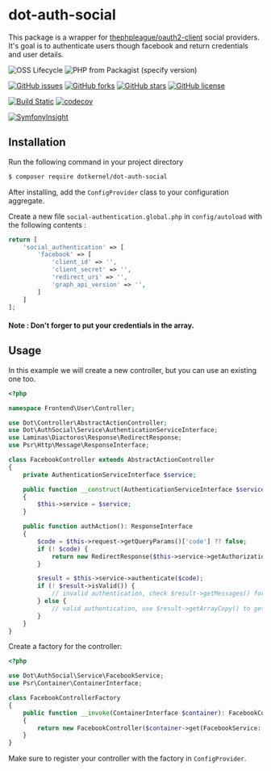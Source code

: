 # dot-auth-social

This package is a wrapper for [thephpleague/oauth2-client](https://github.com/thephpleague/oauth2-client) social providers.
It's goal is to authenticate users though facebook and return credentials and user details.

![OSS Lifecycle](https://img.shields.io/osslifecycle/dotkernel/dot-auth-social)
![PHP from Packagist (specify version)](https://img.shields.io/packagist/php-v/dotkernel/dot-auth-social/1.1.2)

[![GitHub issues](https://img.shields.io/github/issues/dotkernel/dot-auth-social)](https://github.com/dotkernel/dot-auth-social/issues)
[![GitHub forks](https://img.shields.io/github/forks/dotkernel/dot-auth-social)](https://github.com/dotkernel/dot-auth-social/network)
[![GitHub stars](https://img.shields.io/github/stars/dotkernel/dot-auth-social)](https://github.com/dotkernel/dot-auth-social/stargazers)
[![GitHub license](https://img.shields.io/github/license/dotkernel/dot-auth-social)](https://github.com/dotkernel/dot-auth-social/blob/1.0/LICENSE.md)

[![Build Static](https://github.com/dotkernel/dot-auth-social/actions/workflows/static-analysis.yml/badge.svg?branch=1.0)](https://github.com/dotkernel/dot-auth-social/actions/workflows/static-analysis.yml)
[![codecov](https://codecov.io/gh/dotkernel/dot-auth-social/graph/badge.svg?token=VIHN1HK8DR)](https://codecov.io/gh/dotkernel/dot-auth-social)

[![SymfonyInsight](https://insight.symfony.com/projects/6919fca1-57ca-426e-add7-0c1f901efeab/big.svg)](https://insight.symfony.com/projects/6919fca1-57ca-426e-add7-0c1f901efeab)

## Installation

Run the following command in your project directory
```bash
$ composer require dotkernel/dot-auth-social
```

After installing, add the `ConfigProvider` class to your configuration aggregate.

Create a new file `social-authentication.global.php` in `config/autoload` with the following contents :

```php
return [
    'social_authentication' => [
        'facebook' => [
            'client_id' => '',
            'client_secret' => '',
            'redirect_uri' => '',
            'graph_api_version' => '',
        ]
    ]
];
```

#### Note : Don't forger to put your credentials in the array.

## Usage

In this example we will create a new controller, but you can use an existing one too.

```php
<?php

namespace Frontend\User\Controller;

use Dot\Controller\AbstractActionController;
use Dot\AuthSocial\Service\AuthenticationServiceInterface;
use Laminas\Diactoros\Response\RedirectResponse;
use Psr\Http\Message\ResponseInterface;

class FacebookController extends AbstractActionController
{
    private AuthenticationServiceInterface $service;

    public function __construct(AuthenticationServiceInterface $service)
    {
        $this->service = $service;
    }

    public function authAction(): ResponseInterface
    {
        $code = $this->request->getQueryParams()['code'] ?? false;
        if (! $code) {
            return new RedirectResponse($this->service->getAuthorizationUrl());
        }

        $result = $this->service->authenticate($code);
        if (! $result->isValid()) {
            // invalid authentication, check $result->getMessages() for errors.
        } else {
            // valid authentication, use $result->getArrayCopy() to get the user details
        }
    }
}
```

Create a factory for the controller:

```php
<?php

use Dot\AuthSocial\Service\FacebookService;
use Psr\Container\ContainerInterface;

class FacebookControllerFactory
{
    public function __invoke(ContainerInterface $container): FacebookController
    {
        return new FacebookController($container->get(FacebookService::class));
    }
}
```

Make sure to register your controller with the factory in ``ConfigProvider``.


